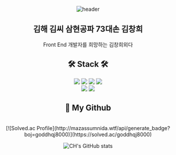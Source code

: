 
<div align=center>

![header](https://capsule-render.vercel.app/api?type=shark&color=gradient&height=150&section=header&fontSize=90)
<br/>
## 김해 김씨 삼현공파 73대손 김창희
Front End 개발자를 희망하는 김창희외다
  
## 🛠 Stack 🛠  

<img src="https://img.shields.io/badge/HTML5-E34F26?style=flat-square&logo=HTML5&logoColor=white"/></a>
<img src="https://img.shields.io/badge/CSS3-1572B6?style=flat-square&logo=CSS3&logoColor=white"/></a>
<img src="https://img.shields.io/badge/JavaScript-F7DF1E?style=flat-square&logo=JavaScript&logoColor=white"/></a> 
<img src="https://img.shields.io/badge/React-61DAFB?style=flat-square&logo=React&logoColor=white"/></a>
<br>
<img src="https://img.shields.io/badge/Flask-000000?style=flat-square&logo=Flask&logoColor=white"/></a>
<img src="https://img.shields.io/badge/Python-3776AB?style=flat-square&logo=Python&logoColor=white"/></a>


## 🎨 My Github
<br/>
[![Solved.ac Profile](http://mazassumnida.wtf/api/generate_badge?boj=goddhqj8000)](https://solved.ac/goddhqj8000)<br/>

![CH's GitHub stats](https://github-readme-stats.vercel.app/api?username=PiperChang&show_icons=true&theme=radical)

</div>












<!--
**PiperChang/PiperChang** is a ✨ _special_ ✨ repository because its `README.md` (this file) appears on your GitHub profile.

Here are some ideas to get you started:

- 🔭 I’m currently working on ...
- 🌱 I’m currently learning ...
- 👯 I’m looking to collaborate on ...
- 🤔 I’m looking for help with ...
- 💬 Ask me about ...
- 📫 How to reach me: ...
- 😄 Pronouns: ...
- ⚡ Fun fact: ...
-->

